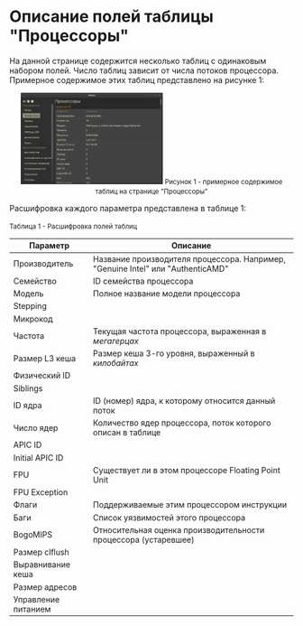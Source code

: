# Описание полей таблицы "Процессоры"

На данной странице содержится несколько таблиц с одинаковым набором полей. Число таблиц зависит от числа потоков процессора. Примерное содержимое этих таблиц представлено на рисунке 1:

<div align="center">
  <img src="../../screens/screen2.png" width="50%">
  <small>Рисунок 1 - примерное содержимое таблиц на странице "Процессоры"</small>
</div>

Расшифровка каждого параметра представлена в таблице 1:

<small>Таблица 1 - Расшифровка полей таблиц</small>

| Параметр            | Описание                                                                        |
|---------------------|---------------------------------------------------------------------------------|
| Производитель       | Название производителя процессора. Например, "Genuine Intel" или "AuthenticAMD" |
| Семейство           | ID семейства процессора                                                         |
| Модель              | Полное название модели процессора                                               |
| Stepping            | |
| Микрокод            | |
| Частота             | Текущая частота процессора, выраженная в *мегагерцах*                           |
| Размер L3 кеша      | Размер кеша 3-го уровня, выраженный в *килобайтах*                              |
| Физический ID       | |
| Siblings            | |
| ID ядра             | ID (номер) ядра, к которому относится данный поток                              |
| Число ядер          | Количество ядер процессора, поток которого описан в таблице                     |
| APIC ID             | |
| Initial APIC ID     | |
| FPU                 | Существует ли в этом процессоре Floating Point Unit                             |
| FPU Exception       | |
| Флаги               | Поддерживаемые этим процессором инструкции                                      |
| Баги                | Список уязвимостей этого процессора                                             |
| BogoMIPS            | Относительная оценка производительности процессора (устаревшее)                 |
| Размер clflush      | |
| Выравнивание кеша   | |
| Размер адресов      | |
| Управление питанием | |

